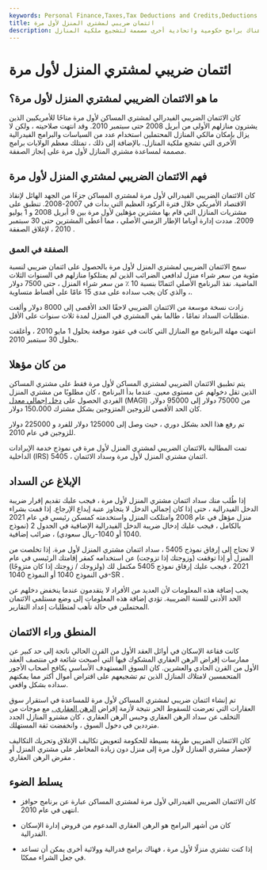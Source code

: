 ```yaml
---
keywords: Personal Finance,Taxes,Tax Deductions and Credits,Deductions and Credits
title: ائتمان ضريبي لمشتري المنزل لأول مرة
description: تم إنهاء الائتمان الضريبي الفيدرالي لمشتري المساكن لأول مرة في عام 2010 ولكن هناك برامج حكومية واتحادية أخرى مصممة لتشجيع ملكية المنازل.
---
```


# ائتمان ضريبي لمشتري المنزل لأول مرة
## ما هو الائتمان الضريبي لمشتري المنزل لأول مرة؟

كان الائتمان الضريبي الفيدرالي لمشتري المساكن لأول مرة متاحًا للأمريكيين الذين يشترون منازلهم الأولى من أبريل 2008 حتى سبتمبر 2010. وقد انتهت صلاحيته ، ولكن لا يزال بإمكان مالكي المنازل المحتملين استخدام عدد من السياسات والبرامج الفيدرالية الأخرى التي تشجع ملكية المنازل. بالإضافة إلى ذلك ، تمتلك معظم الولايات برامج مصممة لمساعدة مشتري المنازل لأول مرة على إنجاز الصفقة.

## فهم الائتمان الضريبي لمشتري المنزل لأول مرة

كان الائتمان الضريبي الفيدرالي لأول مرة لمشتري المساكن جزءًا من الجهد الهائل لإنقاذ الاقتصاد الأمريكي خلال فترة الركود العظيم التي بدأت في 2007-2008. تنطبق على مشتريات المنازل التي قام بها مشترين مؤهلين لأول مرة بين 9 أبريل 2008 و 1 يوليو 2009. مددت إدارة أوباما الإطار الزمني الأصلي ، مما أعطى المشترين حتى 30 سبتمبر 2010 ، لإغلاق الصفقة .

### الصفقة في العمق

سمح الائتمان الضريبي لمشتري المنزل لأول مرة بالحصول على ائتمان ضريبي لنسبة مئوية من سعر شراء منزل لدافعي الضرائب الذين لم يمتلكوا منازلهم في السنوات الثلاث الماضية. نفذ البرنامج الأصلي ائتمانًا بنسبة 10 ٪ من سعر شراء المنزل ، حتى 7500 دولار ، والذي كان يجب سداده على مدى 15 عامًا على أقساط متساوية.

زادت نسخة موسعة من الائتمان الضريبي لاحقًا الحد الأقصى إلى 8000 دولار وألغت متطلبات السداد تمامًا ، طالما بقي المشتري في المنزل لمدة ثلاث سنوات على الأقل.

انتهت مهلة البرنامج مع المنازل التي كانت في عقود موقعة بحلول 1 مايو 2010 ، وأغلقت بحلول 30 سبتمبر 2010.

## من كان مؤهلا

يتم تطبيق الائتمان الضريبي لمشتري المساكن لأول مرة فقط على مشتري المساكن الذين تقل دخولهم عن مستوى معين. عندما بدأ البرنامج ، كان مطلوبًا من مشتري المنزل الفردي الحصول على [دخل إجمالي معدل](/magi) (MAGI) من 75000 دولار إلى 95000 دولار. كان الحد الأقصى للزوجين المتزوجين بشكل مشترك 150،000 دولار.

تم رفع هذا الحد بشكل دوري ، حيث وصل إلى 125000 دولار للفرد و 225000 دولار للزوجين في عام 2010.

تمت المطالبة بالائتمان الضريبي لمشتري المنزل لأول مرة في نموذج خدمة الإيرادات الداخلية (IRS) 5405 ، ائتمان مشتري المنزل لأول مرة وسداد الائتمان.

## الإبلاغ عن السداد

إذا طُلب منك سداد ائتمان مشتري المنزل لأول مرة ، فيجب عليك تقديم إقرار ضريبة الدخل الفيدرالية ، حتى إذا كان إجمالي الدخل لا يتجاوز عتبة إيداع الإرجاع. إذا قمت بشراء منزل مؤهل في عام 2008 وامتلكت المنزل واستخدمته كمسكن رئيسي في عام 2021 بالكامل ، فيجب عليك إدخال ضريبة الدخل الفيدرالية الإضافية في الجدول 2 (نموذج 1040 أو 1040-ريال سعودي) ، ضرائب إضافية.

لا تحتاج إلى إرفاق نموذج 5405 ، سداد ائتمان مشتري المنزل لأول مرة. إذا تخلصت من المنزل أو إذا توقفت (وزوجتك إذا تزوجت) عن استخدامه كمقر إقامتك الرئيسي في عام 2021 ، فيجب عليك إرفاق نموذج 5405 مكتمل لك (ولزوجك / زوجتك إذا كان متزوجًا) في النموذج 1040 أو النموذج 1040-SR .

يجب إضافة هذه المعلومات لأن العديد من الأفراد لا يتقدمون عندما ينخفض دخلهم عن الحد الأدنى للسنة الضريبية. تؤدي إضافة هذه المعلومات إلى وضع مستلمي الائتمان المحتملين في حالة تأهب لمتطلبات إعداد التقارير.

## المنطق وراء الائتمان

كانت فقاعة الإسكان في أوائل العقد الأول من القرن الحالي ناتجة إلى حد كبير عن ممارسات إقراض الرهن العقاري المشكوك فيها التي أصبحت شائعة في منتصف العقد الأول من القرن الحادي والعشرين. كان السوق المستهدف الأساسي يكافح أصحاب الأجور المتحمسين لامتلاك المنازل الذين تم تشجيعهم على اقتراض أموال أكثر مما يمكنهم سداده بشكل واقعي.

تم إنشاء ائتمان ضريبي لمشتري المساكن لأول مرة للمساعدة في استقرار سوق العقارات التي تعرضت للسقوط الحر نتيجة لأزمة إقراض [الرهن العقاري .](/subprime_mortgage) مع موجات من التخلف عن سداد الرهن العقاري وحبس الرهن العقاري ، كان مشترو المنازل الجدد مترددين في دخول السوق ، وانخفضت ثقة المستهلك.

كان الائتمان الضريبي طريقة بسيطة للحكومة لتعويض تكاليف الإغلاق وتحريك التكاليف لإحضار مشتري المنازل لأول مرة إلى منزل دون زيادة المخاطر على مشتري المنزل أو مقرض الرهن العقاري .

## يسلط الضوء

- كان الائتمان الضريبي الفيدرالي لأول مرة لمشتري المساكن عبارة عن برنامج حوافز انتهى في عام 2010.

- كان من أشهر البرامج هو الرهن العقاري المدعوم من قروض إدارة الإسكان الفدرالية.

- إذا كنت تشتري منزلًا لأول مرة ، فهناك برامج فدرالية وولائية أخرى يمكن أن تساعد في جعل الشراء ممكنًا.

